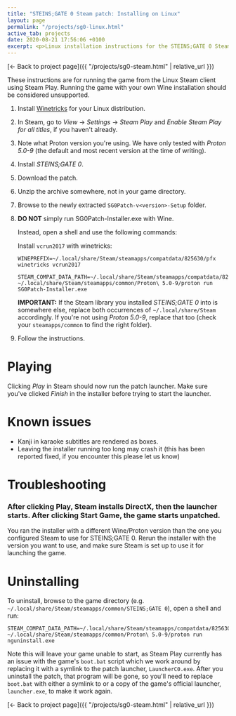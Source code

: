 ```yaml
---
title: "STEINS;GATE 0 Steam patch: Installing on Linux"
layout: page
permalink: "/projects/sg0-linux.html"
active_tab: projects
date: 2020-08-21 17:56:06 +0100
excerpt: <p>Linux installation instructions for the STEINS;GATE 0 Steam patch</p>
---
```


[← Back to project page]({{ "/projects/sg0-steam.html" | relative_url }})

These instructions are for running the game from the Linux Steam client using Steam Play. Running the game with your own Wine installation should be considered unsupported.

1. Install [Winetricks](https://github.com/Winetricks/winetricks) for your Linux distribution.
2. In Steam, go to *View* → *Settings* → *Steam Play* and *Enable Steam Play for all titles*, if you haven't already.
3. Note what Proton version you're using. We have only tested with *Proton 5.0-9* (the default and most recent version at the time of writing).
4. Install *STEINS;GATE 0*.
5. Download the patch.
6. Unzip the archive somewhere, not in your game directory.
7. Browse to the newly extracted `SG0Patch-v<version>-Setup` folder.
8. **DO NOT** simply run SG0Patch-Installer.exe with Wine.

    Instead, open a shell and use the following commands:

    Install `vcrun2017` with winetricks:
    <div><pre><code>WINEPREFIX=~/.local/share/Steam/steamapps/compatdata/825630/pfx winetricks vcrun2017</code></pre></div>
    
    <div><pre><code>STEAM_COMPAT_DATA_PATH=~/.local/share/Steam/steamapps/compatdata/825630 ~/.local/share/Steam/steamapps/common/Proton\ 5.0-9/proton run SG0Patch-Installer.exe</code></pre></div>

    **IMPORTANT:** If the Steam library you installed *STEINS;GATE 0* into is somewhere else, replace both occurrences of `~/.local/share/Steam` accordingly. If you're not using *Proton 5.0-9*, replace that too (check your `steamapps/common` to find the right folder).

9. Follow the instructions.

# Playing

Clicking *Play* in Steam should now run the patch launcher. Make sure you've clicked *Finish* in the installer before trying to start the launcher.

# Known issues

* Kanji in karaoke subtitles are rendered as boxes.
* Leaving the installer running too long may crash it (this has been reported fixed, if you encounter this please let us know)

# Troubleshooting

### After clicking Play, Steam installs DirectX, then the launcher starts. After clicking Start Game, the game starts unpatched.

You ran the installer with a different Wine/Proton version than the one you configured Steam to use for STEINS;GATE 0. Rerun the installer with the version you want to use, and make sure Steam is set up to use it for launching the game.

# Uninstalling

To uninstall, browse to the game directory (e.g. `~/.local/share/Steam/steamapps/common/STEINS;GATE 0`), open a shell and run:

<pre><code>STEAM_COMPAT_DATA_PATH=~/.local/share/Steam/steamapps/compatdata/825630 ~/.local/share/Steam/steamapps/common/Proton\ 5.0-9/proton run nguninstall.exe</code></pre>

Note this will leave your game unable to start, as Steam Play currently has an issue with the game's `boot.bat` script which we work around by replacing it with a symlink to the patch launcher, `LauncherC0.exe`. After you uninstall the patch, that program will be gone, so you'll need to replace `boot.bat` with either a symlink to or a copy of the game's official launcher, `launcher.exe`, to make it work again.

[← Back to project page]({{ "/projects/sg0-steam.html" | relative_url }})